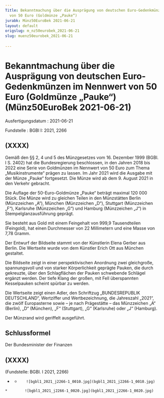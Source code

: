 ```yaml
---
Title: Bekanntmachung über die Ausprägung von deutschen Euro-Gedenkmünzen im Nennwert
  von 50 Euro (Goldmünze „Pauke“)
jurabk: Münz50EuroBek 2021-06-21
layout: default
origslug: m_nz50eurobek_2021-06-21
slug: muenz50eurobek_2021-06-21

---
```


# Bekanntmachung über die Ausprägung von deutschen Euro-Gedenkmünzen im Nennwert von 50 Euro (Goldmünze „Pauke“) (Münz50EuroBek 2021-06-21)

Ausfertigungsdatum
:   2021-06-21

Fundstelle
:   BGBl I: 2021, 2266


## (XXXX)

Gemäß den §§ 2, 4 und 5 des Münzgesetzes vom 16. Dezember 1999 (BGBl. I S. 2402) hat die Bundesregierung beschlossen, in den Jahren 2018 bis 2022 eine Serie von Goldmünzen im Nennwert von 50 Euro zum Thema „Musikinstrumente“ prägen zu lassen. Im Jahr 2021 wird die Ausgabe mit der Münze „Pauke“ fortgesetzt. Die Münze wird ab dem 9. August 2021 in den Verkehr gebracht.

Die Auflage der 50-Euro-Goldmünze „Pauke“ beträgt maximal 120 000 Stück. Die Münze wird zu gleichen Teilen in den Münzstätten Berlin (Münzzeichen „A“), München (Münzzeichen „D“), Stuttgart (Münzzeichen „F“), Karlsruhe (Münzzeichen „G“) und Hamburg (Münzzeichen „J“) in Stempelglanzausführung geprägt.

Sie besteht aus Gold mit einem Feingehalt von 999,9 Tausendteilen (Feingold), hat einen Durchmesser von 22 Millimetern und eine Masse von 7,78 Gramm.

Der Entwurf der Bildseite stammt von der Künstlerin Elena Gerber aus Berlin. Die Wertseite wurde von dem Künstler Erich Ott aus München gestaltet.

Die Bildseite zeigt in einer perspektivischen Anordnung zwei gleichgroße, spannungsvoll und von starker Körperlichkeit geprägte Pauken, die durch gekreuzte, über den Schlagflächen der Pauken schwebende Schlägel ergänzt werden. Der tiefe Klang der großen, mit Fell überspannten Kesselpauken scheint spürbar zu werden.

Die Wertseite zeigt einen Adler, den Schriftzug „BUNDESREPUBLIK DEUTSCHLAND“, Wertziffer und Wertbezeichnung, die Jahreszahl „2021“, die zwölf Europasterne sowie – je nach Prägestätte – das Münzzeichen „A“ (Berlin), „D“ (München), „F“ (Stuttgart), „G“ (Karlsruhe) oder „J“ (Hamburg).

Der Münzrand wird geriffelt ausgeführt.


## Schlussformel

Der Bundesminister der Finanzen


## (XXXX)

(Fundstelle: BGBl. I 2021, 2266)



*    *        ![bgbl1_2021_j2266-1_0010.jpg](bgbl1_2021_j2266-1_0010.jpg)
    *        ![bgbl1_2021_j2266-1_0020.jpg](bgbl1_2021_j2266-1_0020.jpg)


